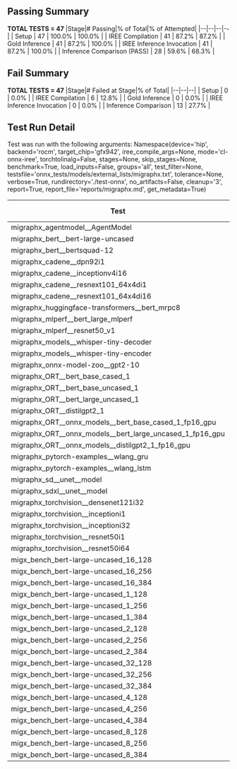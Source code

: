 ## Passing Summary

**TOTAL TESTS = 47**
|Stage|# Passing|% of Total|% of Attempted|
|--|--|--|--|
| Setup | 47 | 100.0% | 100.0% |
| IREE Compilation | 41 | 87.2% | 87.2% |
| Gold Inference | 41 | 87.2% | 100.0% |
| IREE Inference Invocation | 41 | 87.2% | 100.0% |
| Inference Comparison (PASS) | 28 | 59.6% | 68.3% |
## Fail Summary

**TOTAL TESTS = 47**
|Stage|# Failed at Stage|% of Total|
|--|--|--|
| Setup | 0 | 0.0% |
| IREE Compilation | 6 | 12.8% |
| Gold Inference | 0 | 0.0% |
| IREE Inference Invocation | 0 | 0.0% |
| Inference Comparison | 13 | 27.7% |
## Test Run Detail
Test was run with the following arguments:
Namespace(device='hip', backend='rocm', target_chip='gfx942', iree_compile_args=None, mode='cl-onnx-iree', torchtolinalg=False, stages=None, skip_stages=None, benchmark=True, load_inputs=False, groups='all', test_filter=None, testsfile='onnx_tests/models/external_lists/migraphx.txt', tolerance=None, verbose=True, rundirectory='./test-onnx', no_artifacts=False, cleanup='3', report=True, report_file='reports/migraphx.md', get_metadata=True)

| Test | Exit Status | Mean Benchmark Time (ms) | Notes |
|--|--|--|--|
| migraphx_agentmodel__AgentModel | compilation | None | |
| migraphx_bert__bert-large-uncased | PASS | 108.36955899786618 | |
| migraphx_bert__bertsquad-12 | compilation | None | |
| migraphx_cadene__dpn92i1 | Numerics | 233.59604055682814 | |
| migraphx_cadene__inceptionv4i16 | PASS | 670.3488966450095 | |
| migraphx_cadene__resnext101_64x4di1 | Numerics | 503.8487038885553 | |
| migraphx_cadene__resnext101_64x4di16 | Numerics | 1855.9691881140072 | |
| migraphx_huggingface-transformers__bert_mrpc8 | PASS | 36.48041716789723 | |
| migraphx_mlperf__bert_large_mlperf | Numerics | 116.55707993648117 | |
| migraphx_mlperf__resnet50_v1 | compilation | None | |
| migraphx_models__whisper-tiny-decoder | PASS | 171.11688423901793 | |
| migraphx_models__whisper-tiny-encoder | Numerics | 667.1114442870021 | |
| migraphx_onnx-model-zoo__gpt2-10 | compilation | None | |
| migraphx_ORT__bert_base_cased_1 | PASS | 506.739111772428 | |
| migraphx_ORT__bert_base_uncased_1 | PASS | 552.5070820003748 | |
| migraphx_ORT__bert_large_uncased_1 | PASS | 2498.3086275557675 | |
| migraphx_ORT__distilgpt2_1 | PASS | 276.3876416410009 | |
| migraphx_ORT__onnx_models__bert_base_cased_1_fp16_gpu | Numerics | 321.53552739570534 | |
| migraphx_ORT__onnx_models__bert_large_uncased_1_fp16_gpu | Numerics | 1409.6858662863572 | |
| migraphx_ORT__onnx_models__distilgpt2_1_fp16_gpu | Numerics | 168.58182697453432 | |
| migraphx_pytorch-examples__wlang_gru | PASS | 81.68200813233852 | |
| migraphx_pytorch-examples__wlang_lstm | PASS | 37.04673793658407 | |
| migraphx_sd__unet__model | import_model | None | |
| migraphx_sdxl__unet__model | import_model | None | |
| migraphx_torchvision__densenet121i32 | Numerics | 263.7032027252846 | |
| migraphx_torchvision__inceptioni1 | PASS | 232.11999628692865 | |
| migraphx_torchvision__inceptioni32 | PASS | 589.9365306831896 | |
| migraphx_torchvision__resnet50i1 | Numerics | 63.145408259024684 | |
| migraphx_torchvision__resnet50i64 | Numerics | 586.2726386015613 | |
| migx_bench_bert-large-uncased_16_128 | PASS | 162.5152625143528 | |
| migx_bench_bert-large-uncased_16_256 | PASS | 288.4806919842958 | |
| migx_bench_bert-large-uncased_16_384 | Numerics | 449.9399725658198 | |
| migx_bench_bert-large-uncased_1_128 | PASS | 73.36822691175973 | |
| migx_bench_bert-large-uncased_1_256 | PASS | 68.28383180416292 | |
| migx_bench_bert-large-uncased_1_384 | PASS | 108.60575911485485 | |
| migx_bench_bert-large-uncased_2_128 | PASS | 33.72856928035617 | |
| migx_bench_bert-large-uncased_2_256 | PASS | 69.9834864138177 | |
| migx_bench_bert-large-uncased_2_384 | PASS | 107.23057432721056 | |
| migx_bench_bert-large-uncased_32_128 | PASS | 376.9242165920635 | |
| migx_bench_bert-large-uncased_32_256 | PASS | 618.9305068304141 | |
| migx_bench_bert-large-uncased_32_384 | Numerics | 824.1947448501984 | |
| migx_bench_bert-large-uncased_4_128 | PASS | 67.34239978387076 | |
| migx_bench_bert-large-uncased_4_256 | PASS | 97.08579919404453 | |
| migx_bench_bert-large-uncased_4_384 | PASS | 156.4460717038148 | |
| migx_bench_bert-large-uncased_8_128 | PASS | 109.32222277753881 | |
| migx_bench_bert-large-uncased_8_256 | PASS | 157.50102926459576 | |
| migx_bench_bert-large-uncased_8_384 | PASS | 218.11845153570175 | |
